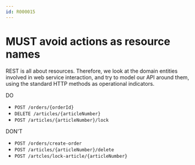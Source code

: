 ```yaml
---
id: R000015
---
```


# MUST avoid actions as resource names

REST is all about resources.
Therefore, we look at the domain entities involved in web service interaction, and try to model our API around them, using the standard HTTP methods as operational indicators.

DO

- `POST /orders/{orderId}`
- `DELETE /articles/{articleNumber}`
- `POST /articles/{articleNumber}/lock`

DON'T

- `POST /orders/create-order`
- `POST /articles/{articleNumber}/delete`
- `POST /artcles/lock-article/{articleNumber}`
